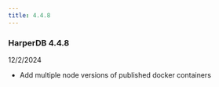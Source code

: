 ```yaml
---
title: 4.4.8
---
```


### HarperDB 4.4.8

12/2/2024

- Add multiple node versions of published docker containers
